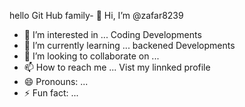 hello Git Hub family- 👋 Hi, I’m @zafar8239
- 👀 I’m interested in ... Coding Developments
- 🌱 I’m currently learning ... backened Developments
- 💞️ I’m looking to collaborate on ... 
- 📫 How to reach me ... Vist my linnked profile 
- 😄 Pronouns: ...
- ⚡ Fun fact: ...

<!---
zafar8239/zafar8239 is a ✨ special ✨ repository because its `README.md` (this file) appears on your GitHub profile.
You can click the Preview link to take a look at your changes.
--->
